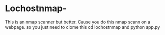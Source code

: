 # Lochostnmap-
This is an nmap scanner but better. Cause you do this nmap scann on a webpage.
so you just need to clome this 
cd lochostnmap
and 
python app.py
